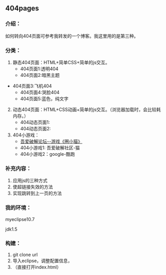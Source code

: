 ## 404pages

### ﻿介绍：

如何转向404页面可参考我转发的一个博客。我这里用的是第三种。



### 分类：

1. 静态404页面：HTML+简单CSS+简单的js交互。
   - 404页面1:透明404
   - 404页面2:暗黑主题
- 404页面3:飞机404
   - 404页面4:哭脸404
   - 404页面5:蓝色，纯文字
   
2. 动态404页面：HTML+CSS动画+简单的js交互。（浏览器加载时，会比较耗内存。）
   - 404动态页面1:
   - 404动态页面2:
3. 404小游戏：
   - [吾爱破解论坛--游戏《圈小猫》](https://www.52pojie.cn/threa)
   - 404小游戏1: 吾爱破解社区-猫
   - 404小游戏2：google-酷跑





### 补充内容：

1. 应用js的三种方式
2. 使超链接失效的方法
3. 实现跳转到上一页的方法



### 我的环境：

myeclipse10.7

jdk1.5



### 构建：

1. git clone url
2. 导入eclipse，调整配置信息，
3. （直接打开index.html）





